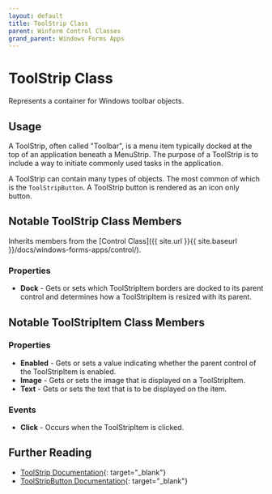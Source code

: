 ```yaml
---
layout: default
title: ToolStrip Class
parent: Winform Control Classes
grand_parent: Windows Forms Apps
---
```


# ToolStrip Class

Represents a container for Windows toolbar objects.

## Usage

A ToolStrip, often called "Toolbar", is a menu item typically docked at the top of an application beneath a MenuStrip. The purpose of a ToolStrip is to include a way to initiate commonly used tasks in the application.

A ToolStrip can contain many types of objects. The most common of which is the `ToolStripButton`. A ToolStrip button is rendered as an icon only button.

## Notable ToolStrip Class Members

Inherits members from the [Control Class]({{ site.url }}{{ site.baseurl }}/docs/windows-forms-apps/control/).

### Properties

* **Dock** - Gets or sets which ToolStripItem borders are docked to its parent control and determines how a ToolStripItem is resized with its parent.

## Notable ToolStripItem Class Members

### Properties

* **Enabled** - Gets or sets a value indicating whether the parent control of the ToolStripItem is enabled.
* **Image** - Gets or sets the image that is displayed on a ToolStripItem.
* **Text** - Gets or sets the text that is to be displayed on the item.

### Events

* **Click** - Occurs when the ToolStripItem is clicked.

## Further Reading

* [ToolStrip Documentation](https://docs.microsoft.com/en-us/dotnet/api/system.windows.forms.toolstrip){: target="_blank"}
* [ToolStripButton Documentation](https://docs.microsoft.com/en-us/dotnet/api/system.windows.forms.toolstripbutton){: target="_blank"}